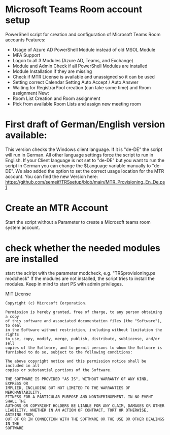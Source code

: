 # Microsoft Teams Room account setup
PowerShell script for creation and configuration of Microsoft Teams Room accounts 
Features:
-	Usage of Azure AD PowerShell Module instead of old MSOL Module
-	MFA Support
-	Logon to all 3 Modules (Azure AD, Teams, and Exchange)
-	Module and Admin Check if all PowerShell Modules are installed
-	Module Installation if they are missing
-	Check if MTR License is available and unassigned so it can be used
-	Setting correct Calendar Setting Auto Accept / Auto Answer
-	Waiting for RegistrarPool creation (can take some time) and Room assignment
New:
-	Room List Creation and Room assignment
-	Pick from available Room Lists and assign new meeting room


# First draft of German/English version available:
This version checks the Windows client language. If it is "de-DE" the script will run in German. 
All other language settings force the script to run in English.
If your Client language is not set to "de-DE" but you want to run the script in German 
you can change the $Language variable manually to "de-DE".
We also added the option to set the correct usage location for the MTR account.
You can find the new Version here:
https://github.com/semeif/TRSsetup/blob/main/MTR_Provisioning_En_De.ps1

# Create an MTR Account
Start the script without a Parameter to create a Microsoft teams room system account.

# check whether the needed modules are installed
start the sciript with the parameter modcheck, e.g. "TRSprovisioning.ps modcheck"
If the modules are not installed, the script tries to install the modules.
Keep in mind to start PS with admin privileges.




 MIT License

    Copyright (c) Microsoft Corporation.

    Permission is hereby granted, free of charge, to any person obtaining a copy
    of this software and associated documentation files (the "Software"), to deal
    in the Software without restriction, including without limitation the rights
    to use, copy, modify, merge, publish, distribute, sublicense, and/or sell
    copies of the Software, and to permit persons to whom the Software is
    furnished to do so, subject to the following conditions:

    The above copyright notice and this permission notice shall be included in all
    copies or substantial portions of the Software.

    THE SOFTWARE IS PROVIDED "AS IS", WITHOUT WARRANTY OF ANY KIND, EXPRESS OR
    IMPLIED, INCLUDING BUT NOT LIMITED TO THE WARRANTIES OF MERCHANTABILITY,
    FITNESS FOR A PARTICULAR PURPOSE AND NONINFRINGEMENT. IN NO EVENT SHALL THE
    AUTHORS OR COPYRIGHT HOLDERS BE LIABLE FOR ANY CLAIM, DAMAGES OR OTHER
    LIABILITY, WHETHER IN AN ACTION OF CONTRACT, TORT OR OTHERWISE, ARISING FROM,
    OUT OF OR IN CONNECTION WITH THE SOFTWARE OR THE USE OR OTHER DEALINGS IN THE
    SOFTWARE
